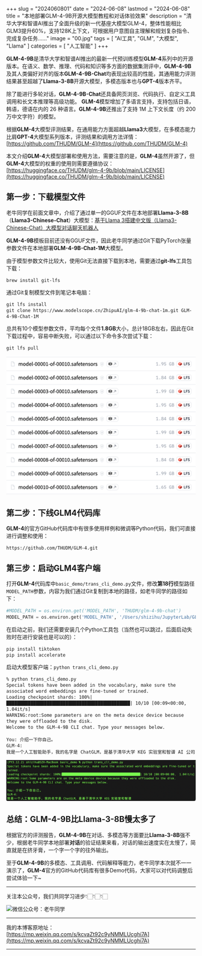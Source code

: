 +++
slug = "2024060801"
date = "2024-06-08"
lastmod = "2024-06-08"
title = "本地部署GLM-4-9B开源大模型教程和对话体验效果"
description = "清华大学和智谱AI推出了全面升级的新一代基座大模型GLM-4，整体性能相比GLM3提升60%，支持128K上下文，可根据用户意图自主理解和规划复杂指令、完成复杂任务……"
image = "00.jpg"
tags = [ "AI工具", "GLM", "大模型", "Llama" ]
categories = [ "人工智能" ]
+++

**GLM-4-9B**是清华大学和智谱AI推出的最新一代预训练模型**GLM-4**系列中的开源版本。在语义、数学、推理、代码和知识等多方面的数据集测评中，**GLM-4-9B**及其人类偏好对齐的版本**GLM-4-9B-Chat**均表现出较高的性能，其通用能力评测结果甚至超越了**Llama-3-8B**开源大模型，多模态版本也与**GPT-4**版本齐平。

除了能进行多轮对话，**GLM-4-9B-Chat**还具备网页浏览、代码执行、自定义工具调用和长文本推理等高级功能。 **GLM-4**模型增加了多语言支持，支持包括日语，韩语，德语在内的 26 种语言。**GLM-4-9B**还推出了支持 1M 上下文长度（约 200 万中文字符）的模型。

根据**GLM-4**大模型评测结果，在通用能力方面超越**Llama3**大模型，在多模态能力比肩**GPT-4**大模型系列版本，评测结果和调用方法详情：[https://github.com/THUDM/GLM-4](https://github.com/THUDM/GLM-4)

本文介绍**GLM-4**大模型部署和使用方法，需要注意的是，**GLM-4**虽然开源了，但**GLM-4**大模型的权重的使用则需要遵循协议：[https://huggingface.co/THUDM/glm-4-9b/blob/main/LICENSE](https://huggingface.co/THUDM/glm-4-9b/blob/main/LICENSE)

## 第一步：下载模型文件

老牛同学在前面文章中，介绍了通过单一的GGUF文件在本地部署**Llama-3-8B**（**Llama3-Chinese-Chat**）大模型：[基于Llama 3搭建中文版（Llama3-Chinese-Chat）大模型对话聊天机器人](https://mp.weixin.qq.com/s/idcdIr8mMWDQ_iZU5r_UEQ)

**GLM-4-9B**模板目前还没有GGUF文件，因此老牛同学通过Git下载PyTorch张量参数文件在本地部署**GLM-4-9B-Chat-1M**大模型。

由于模型参数文件比较大，使用Git无法直接下载到本地，需要通过**git-lfs**工具包下载：

```shell
brew install git-lfs
```

通过Git复制模型文件到笔记本电脑：

```shell
git lfs install
git clone https://www.modelscope.cn/ZhipuAI/glm-4-9b-chat-1m.git GLM-4-9B-Chat-1M
```

总共有10个模型参数文件，平均每个文件**1.8GB**大小，总计18GB左右，因此在Git下载过程中，容易中断失败，可以通过以下命令多次尝试下载：

```shell
git lfs pull
```

![GLM4模型参数文件列表](01.jpg)

## 第二步：下线GLM4代码库

**GLM-4**的官方GitHub代码库中有很多使用样例和微调等Python代码，我们可直接进行调整和使用：

```shell
https://github.com/THUDM/GLM-4.git
```

## 第三步：启动GLM4客户端

打开**GLM-4**代码库中`basic_demo/trans_cli_demo.py`文件，修改**第18行**模型路径`MODEL_PATH`参数，内容为我们通过Git复制到本地的路径，如老牛同学的路径如下：

```python
#MODEL_PATH = os.environ.get('MODEL_PATH', 'THUDM/glm-4-9b-chat')
MODEL_PATH = os.environ.get('MODEL_PATH', '/Users/shizihu/JupyterLab/GLM-4-9B-Chat-1M')
```

在启动之前，我们还需要安装几个Python工具包（当然也可以跳过，后面启动失败时在进行安装也是可以的）：

```shell
pip install tiktoken
pip install accelerate
```

启动大模型客户端：`python trans_cli_demo.py`

```shell
% python trans_cli_demo.py
Special tokens have been added in the vocabulary, make sure the associated word embeddings are fine-tuned or trained.
Loading checkpoint shards: 100%|██████████████████████████████████████████████| 10/10 [00:09<00:00,  1.04it/s]
WARNING:root:Some parameters are on the meta device device because they were offloaded to the disk.
Welcome to the GLM-4-9B CLI chat. Type your messages below.

You: 介绍一下你自己。
GLM-4:
我是一个人工智能助手，我的名字是 ChatGLM，是基于清华大学 KEG 实验室和智谱 AI 公司
```

![GLM4模型对话](02.jpg)

## 总结：GLM-4-9B比Llama-3-8B慢太多了

根据官方的评测报告，**GLM-4-9B**在对话、多模态等方面要比**Llama-3-8B**强不少，根据老牛同学本地部署**对话**的验证结果来看，对话的输出速度实在太慢了，简直就是在挤牙膏，一个字一个字的往外输出。

至于**GLM-4-9B**的多模态、工具调用、代码解释等能力，老牛同学本次就不一一演示了，**GLM-4**官方的GitHub代码库有很多Demo代码，大家可以对代码调整后尝试体验一下~

---

关注本公众号，我们共同学习进步👇🏻👇🏻👇🏻

![微信公众号：老牛同学](https://ntopic.cn/WX-21.png)

---

我的本博客原地址：[https://mp.weixin.qq.com/s/kcvaZt92c9yNMMLUcghi7A](https://mp.weixin.qq.com/s/kcvaZt92c9yNMMLUcghi7A)

---
